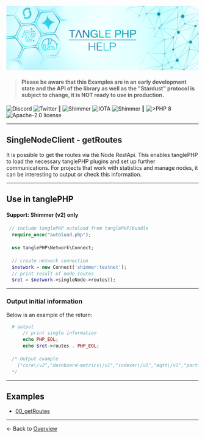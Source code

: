 ![](.meta/Banner.png)

> #### Please be aware that this Examples are in an early development state and the API of the library as well as the "Stardust" protocol is subject to change, it is NOT ready to use in production.

<a href="https://discord.iota.org/" style="text-decoration:none;"><img src="https://img.shields.io/badge/Discord-9cf.svg?style=social&logo=discord" alt="Discord"></a>
<a href="https://twitter.com/tanglePHP/" style="text-decoration:none;"><img src="https://img.shields.io/badge/Twitter-@tanglePHP-9cf.svg?style=social&logo=twitter" alt="Twitter"></a> ‖
<a href="https://www.tanglephp.com/" style="text-decoration:none;"><img src="https://img.shields.io/badge/tanglePHP-grey?style=flat-square&logo=tanglePHP" alt="Shimmer"></a>
<a href="https://www.iota.org/" style="text-decoration:none;"><img src="https://img.shields.io/badge/IOTA-grey?style=flat-square&logo=iota" alt="IOTA"></a>
<a href="https://www.shimmer.network/" style="text-decoration:none;"><img src="https://img.shields.io/badge/Shimmer-grey?style=flat-square&logo=shimmer" alt="Shimmer"></a> ‖
<a href="https://www.php.net/" style="text-decoration:none;"><img src="https://img.shields.io/badge/PHP->= 8.1.x-blue?style=flat-square&logo=php" alt=">PHP 8"></a>
<a href="https://github.com/iota-community/iota.php/LICENSE" style="text-decoration:none;"><img src="https://img.shields.io/badge/license-Apache--2.0-green?style=flat-square" alt="Apache-2.0 license"></a>

---

## SingleNodeClient - getRoutes

It is possible to get the routes via the Node RestApi. This enables tanglePHP to load the necessary tanglePHP plugins and set up further communications. For projects that work with statistics and manage nodes, it can be interesting to output or check this information.

---

## Use in tanglePHP

#### Support: Shimmer (v2) only


```PHP
 // include tanglePHP autoload from tanglePHP/bundle
  require_once("autoload.php");

  use tanglePHP\Network\Connect;

  // create network connection
  $network = new Connect('shimmer:testnet');
  // print result of node routes
  $ret = $network->singleNode->routes();
```

---

### Output initial information
Below is an example of the return:

```PHP
  # output
      // print single information
      echo PHP_EOL;
      echo $ret->routes . PHP_EOL;
  
  /* Output example
    ["core\/v2","dashboard-metrics\/v1","indexer\/v1","mqtt\/v1","participation\/v1","poi\/v1","spammer\/v1"]
  */
```

---

## Examples

+ [00_getRoutes](https://github.com/tanglePHP/bundle/blob/main/examples/src/singlenode-client/Simple/00_getRoutes.php)

---

<- Back to [Overview](000_index.md)